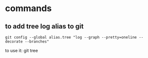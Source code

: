 # commands
## to add tree log alias to git 
```
git config --global alias.tree "log --graph --pretty=oneline --decorate --branches"
```
to use it: git tree 
